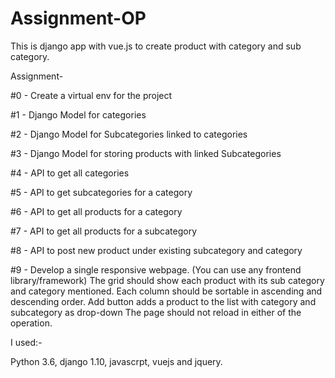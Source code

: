 # Assignment-OP
This is django app with vue.js to create product with category and sub category.

Assignment-


#0 - Create a virtual env for the project

#1 - Django Model for categories

#2 - Django Model for Subcategories linked to categories

#3 - Django Model for storing products with linked Subcategories

#4 - API to get all categories

#5 - API to get subcategories for a category

#6 - API to get all products for a category

#7 - API to get all products for a subcategory

#8 - API to post new product under existing subcategory and category

#9 - Develop a single responsive webpage. (You can use any frontend library/framework)
The grid should show each product with its sub category and category mentioned. Each column should be sortable in ascending and descending order.
Add button adds a product to the list with category and subcategory as drop-down
The page should not reload in either of the operation.



I used:-

Python 3.6,
django 1.10,
javascrpt,
vuejs and jquery.
